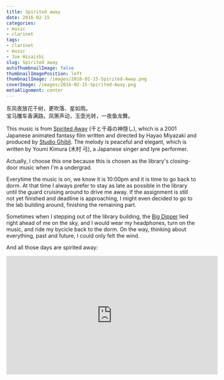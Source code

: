 ```yaml
---
title: Spirited away
date: 2016-02-15
categories:
- music
- clarinet
tags:
- clarinet
- music
- Joe Hisaishi
slug: Spirited away
autoThumbnailImage: false
thumbnailImagePosition: left
thumbnailImage: /images/2016-02-15-Spirited-Away.png
coverImage: /images/2016-02-15-Spirited-Away.png
metaAlignment: center
---
```


东风夜放花千树，更吹落、星如雨。  
宝马雕车香满路。凤箫声动，玉壶光转，一夜鱼龙舞。
<!--more-->

This music is from [Spirited Away](http://www.imdb.com/title/tt0245429/) (千と千尋の神隠し), which is a 2001 Japanese animated fantasy film written and directed by Hayao Miyazaki and produced by [Studio Ghibli](http://www.ghibli.jp/). The melody is peaceful and elegant, which is written by Youmi Kimura (木村 弓), a Japanese singer and lyre performer.

Actually, I choose this one because this is chosen as the library's closing-door music when I'm a undergrad. 

Everytime the music is on, we know it is 10:00pm and it is time to go back to dorm. At that time I always prefer to stay as late as possible in the library until the guard cruising around to drive me away. If the assignment is still not yet finished and deadline is approaching, I might even decided to go to the lab building around,  finishing the remaining part. 

Sometimes when I stepping out of the library building, the [Big Dipper](https://en.wikipedia.org/wiki/Big_Dipper) lied right ahead of me on the sky, and I would wear my headphones, turn on the music, and ride my bycicle back to the dorm. On the way, thinking about everything, past and future, I could only felt the wind.

And all those days are spirited away:

<iframe width="560" height="315" src="https://www.youtube.com/embed/PzILtO6viiw" frameborder="0" gesture="media"
 allow="encrypted-media" allowfullscreen></iframe>
